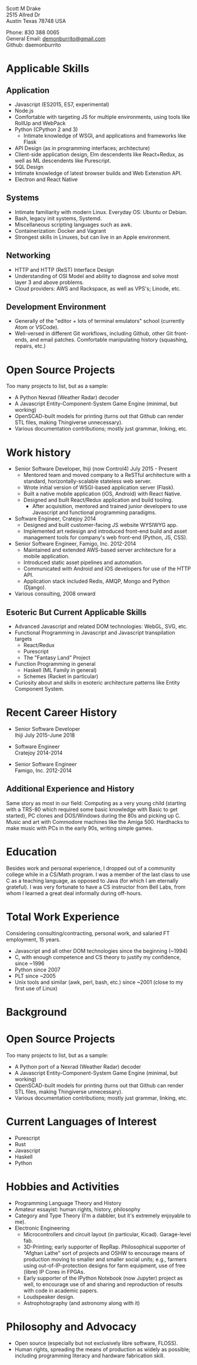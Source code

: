Scott M Drake<br>
2515 Allred Dr<br>
Austin Texas 78748 USA

Phone: 830 388 0065<br>
General Email: demonburrito@gmail.com<br>
Github: daemonburrito

Applicable Skills
====
Application
-----
* Javascript (ES2015, ES7, experimental)
* Node.js
* Comfortable with targeting JS for multiple environments, using tools like RollUp and WebPack
* Python (CPython 2 and 3)
  * Intimate knowledge of WSGI, and applications and frameworks like Flask
* API Design (as in programming interfaces; architecture)
* Client-side application design, Elm descendents like React+Redux, as well as ML descendents like Purescript.
* SQL Design
* Intimate knowledge of latest browser builds and Web Extenstion API.
* Electron and React Native

Systems
----
* Intimate familiarity with modern Linux. Everyday OS: Ubuntu or Debian.
* Bash, legacy init systems, Systemd.
* Miscellaneous scripting languages such as awk.
* Containerization: Docker and Vagrant
* Strongest skills in Linuxes, but can live in an Apple environment.

Networking
----
* HTTP and HTTP (ReST) Interface Design
* Understanding of OSI Model and ability to diagnose and solve most layer 3 and above problems.
* Cloud providers: AWS and Rackspace, as well as VPS's; Linode, etc.

Development Environment
----
* Generally of the "editor + lots of terminal emulators" school (currently Atom or VSCode).
* Well-versed in different Git workflows, including Github, other Git front-ends, and email patches. Comfortable manipulating history (squashing, repairs, etc.)

Open Source Projects
====
Too many projects to list, but as a sample:
* A Python Nexrad (Weather Radar) decoder
* A Javascript Entity-Component-System Game Engine (minimal, but working)
* OpenSCAD-built models for printing (turns out that Github can render STL files, making Thingiverse unnecessary).
* Various documentation contributions; mostly just grammar, linking, etc.

Work history
====
* Senior Software Developer, Ihiji (now Control4) July 2015 - Present
  * Mentored team and moved company to a ReSTful architecture with a standard, horizontally-scalable stateless web server.
  * Wrote initial version of WSGI-based application server (Flask).
  * Built a native mobile application (iOS, Android) with React Native.
  * Designed and built React/Redux application and build tooling.
    * After acquisition, mentored and trained junior developers to use Javascript and functional programming paradigms.
* Software Engineer, Cratejoy 2014
  * Designed and built customer-facing JS website WYSIWYG app.
  * Implemented art redesign and introduced front-end build and asset management tools for company's web front-end (Python, JS, CSS).
* Senior Software Engineer, Famigo, Inc. 2012-2014
  * Maintained and extended AWS-based server architecture for a mobile application.
  * Introduced static asset pipelines and automation.
  * Communicated with Android and iOS developers for use of the HTTP API.
  * Application stack included Redis, AMQP, Mongo and Python (Django).
* Various consulting, 2008 onward

Esoteric But Current Applicable Skills
----
* Advanced Javascript and related DOM technologies: WebGL, SVG, etc.
* Functional Programming in Javascript and Javascript transpilation targets
  * React/Redux
  * Purescript
  * The "Fantasy Land" Project
* Function Programming in general
  * Haskell (ML Family in general)
  * Schemes (Racket in particular)
* Curiosity about and skills in esoteric architecture patterns like Entity Component System.

Recent Career History
====
* Senior Software Developer<br>
Ihiji
July 2015-June 2018

* Software Engineer<br>
Cratejoy
2014-2014

* Senior Software Engineer<br>
Famigo, Inc.
2012-2014

Additional Experience and History
----
Same story as most in our field: Computing as a very young child (starting with a TRS-80 which required some basic knowledge with Basic to get started), PC clones and DOS/Windows during the 80s and picking up C. Music and art with Commodore machines like the Amiga 500. Hardhacks to make music with PCs in the early 90s, writing simple games.

Education
====
Besides work and personal experience, I dropped out of a community college while in a CS/Math program. I was a member of the last class to use C as a teaching language, as opposed to Java (for which I am eternally grateful). I was very fortunate to have a CS instructor from Bell Labs, from whom I learned a great deal informally during off-hours.

Total Work Experience
====
Considering consulting/contracting, personal work, and salaried FT employment, 15 years.
* Javascript and all other DOM technologies since the beginning (~1994)
* C, with enough competence and CS theory to justify my confidence, since ~1996
* Python since 2007
* PLT since ~2005
* Unix tools and similar (awk, perl, bash, etc.) since ~2001 (close to my first use of Linux)

Background
====

Open Source Projects
====
Too many projects to list, but as a sample:
* A Python port of a Nexrad (Weather Radar) decoder
* A Javascript Entity-Component-System Game Engine (minimal, but working)
* OpenSCAD-built models for printing (turns out that Github can render STL files, making Thingiverse unnecessary).
* Various documentation contributions; mostly just grammar, linking, etc.

Current Languages of Interest
====
* Purescript
* Rust
* Javascript
* Haskell
* Python

Hobbies and Activities
====
* Programming Language Theory and History
* Amateur essayist: human rights, history, philosophy
* Category and Type Theory (I'm a dabbler, but it's extremely enjoyable to me).
* Electronic Engineering
    * Microcontrollers and circuit layout (in particular, Kicad). Garage-level fab.
    * 3D-Printing; early supporter of RepRap. Philosophical supporter of "Afghan Lathe" sort of projects and OSHW to encourage means of production moving to smaller and smaller social units; e.g., farmers using out-of-IP-protection designs for farm equipment, use of free (libre) IP Cores in FPGAs.
    * Early supporter of the IPython Notebook (now Jupyter) project as well, to encourage use of and sharing and reproduction of results with code in academic papers.
    * Loudspeaker design.
    * Astrophotography (and astronomy along with it)
    
Philosophy and Advocacy
====
* Open source (especially but not exclusively libre software, FLOSS).
* Human rights, spreading the means of production as widely as possible; including programming literacy and hardware fabrication skill.

